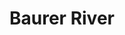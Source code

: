---
title: "Baurer River"
title_bn: "বাউরের নদী"
description: "Betna river at Shatkira district is the source region of this river that ends by meeting with kopotakkho river at Horohor upazila."
---